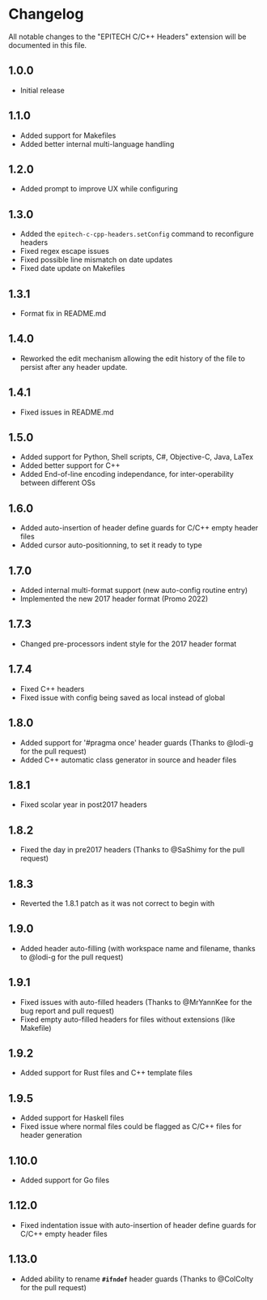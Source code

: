 Changelog
==========

All notable changes to the "EPITECH C/C++ Headers" extension will be documented in this file.

1.0.0
-----

- Initial release

1.1.0
-----

- Added support for Makefiles
- Added better internal multi-language handling

1.2.0
-----

- Added prompt to improve UX while configuring

1.3.0
-----

- Added the `epitech-c-cpp-headers.setConfig` command to reconfigure headers
- Fixed regex escape issues
- Fixed possible line mismatch on date updates
- Fixed date update on Makefiles

1.3.1
-----

- Format fix in README.md

1.4.0
-----

- Reworked the edit mechanism allowing the edit history of the file to persist after any header update.

1.4.1
-----

- Fixed issues in README.md

1.5.0
-----

- Added support for Python, Shell scripts, C#, Objective-C, Java, LaTex
- Added better support for C++
- Added End-of-line encoding independance, for inter-operability between different OSs

1.6.0
-----

- Added auto-insertion of header define guards for C/C++ empty header files
- Added cursor auto-positionning, to set it ready to type

1.7.0
-----

- Added internal multi-format support (new auto-config routine entry)
- Implemented the new 2017 header format (Promo 2022)

1.7.3
-----

- Changed pre-processors indent style for the 2017 header format

1.7.4
-----

- Fixed C++ headers
- Fixed issue with config being saved as local instead of global

1.8.0
-----

- Added support for '#pragma once' header guards (Thanks to @lodi-g for the pull request)
- Added C++ automatic class generator in source and header files

1.8.1
-----

- Fixed scolar year in post2017 headers

1.8.2
-----

- Fixed the day in pre2017 headers (Thanks to @SaShimy for the pull request)

1.8.3
-----

- Reverted the 1.8.1 patch as it was not correct to begin with

1.9.0
-----

- Added header auto-filling (with workspace name and filename, thanks to @lodi-g for the pull request)

1.9.1
-----

- Fixed issues with auto-filled headers (Thanks to @MrYannKee for the bug report and pull request)
- Fixed empty auto-filled headers for files without extensions (like Makefile)

1.9.2
-----

- Added support for Rust files and C++ template files

1.9.5
-----

- Added support for Haskell files
- Fixed issue where normal files could be flagged as C/C++ files for header generation

1.10.0
------

- Added support for Go files

1.12.0
------

- Fixed indentation issue with auto-insertion of header define guards for C/C++ empty header files

1.13.0
------

- Added ability to rename **`#ifndef`** header guards (Thanks to @ColColty for the pull request)